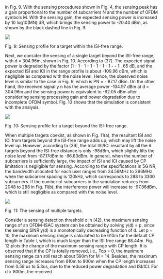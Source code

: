 in Fig. 9. With the sensing procedures shown in Fig. 4, the sensing peak has a gain proportional to the number of subcarriers N and the number of OFDM symbols M. With the sensing gain, the expected sensing power is increased by 10 log10(MN) dB, which brings the sensing power to -20.40 dBm, as shown by the black dashed line in Fig. 9.

![](_page_0_Figure_1.jpeg)

Fig. 9: Sensing profile for a target within the ISI-free range.

Next, we consider the sensing of a single target beyond the ISI-free range, with d = 304.96m, shown in Fig. 10. According to (37). The expected signal power is degraded by the factor (1 - 1 - 1 - 1 - 1 - 1 - 1 - - 1 . 65 dB, and the expected ISI and ICI in the range profile is about -109.96 dBm, which is negligible as compared with the noise level. Hence, the observed noise level is similar to the case in Fig. 9, which is PN = - 87.17 dBm. On the other hand, the received signal y n has the average power -104.97 dBm at d = 304.96m and the sensing power is equivalent to -62.05 dBm after considering sensing processing gain and power degradation due to incomplete OFDM symbol. Fig. 10 shows that the simulation is consistent with the analysis.

![](_page_0_Figure_4.jpeg)

Fig. 10: Sensing profile for a target beyond the ISI-free range.

When multiple targets coexist, as shown in Fig. 11(a), the resultant ISI and ICI from targets beyond the ISI-free range adds up, which may lift the noise level up. However, according to (39), the total ISI/ICI resultant by all the 6 targets beyond the ISI-free distance is only -98dBm, which slightly lifts the noise level from -87.17dBm to -86.83dBm. In general, when the number of subcarriers is sufficiently large, the impact of ISI and ICI caused by CP limitation is negligible for sensing. According to the specifications in 5G NR, the bandwidth allocated for each user ranges from 34.56MHz to 396MHz when the subcarrier spacing is 120kHz, which corresponds to 288 to 3300 subcarriers. If the number of subcarriers in the simulation reduces from 2048 to 288 in Fig. 11(b), the interference power will increase to -97.86dBm, which is still negligible as compared with the noise level.

![](_page_0_Figure_8.jpeg)

Fig. 11: The sensing of multiple targets.

Consider a sensing detection threshold o in (42), the maximum sensing range of an OFDM-ISAC system can be obtained by solving y(d) = p, since the sensing SINR y(d) is a monotonically decreasing function of d. Let p = 10, the maximum sensing range is calculated to be 610m for the default CP length in Table I, which is much larger than the ISI free range 88.44m. Fig. 12 plots the change of the maximum sensing range with CP length. It is observed that if the CP is totally removed, i.e., Tcp = 0, the maximum sensing range can still reach about 590m for M = 14. Besides, the maximum sensing range increases from 610m to 800m when the CP length increases from 0.59 us to 5.3us, due to the reduced power degradation and ISI/ICI. For d > 800m, the received